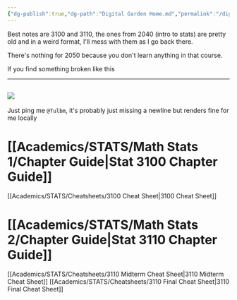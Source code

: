 ```yaml
---
{"dg-publish":true,"dg-path":"Digital Garden Home.md","permalink":"/digital-garden-home/","tags":["gardenEntry"],"created":"2025-07-07T17:35:27.076-04:00","updated":"2025-07-08T11:41:02.007-04:00"}
---
```


Best notes are 3100 and 3110, the ones from 2040 (intro to stats) are pretty old and in a weird format, I'll mess with them as I go back there.

There's nothing for 2050 because you don't learn anything in that course.

If you find something broken like this

-----
![](https://i.imgur.com/1DnmuVK.png)
-----

Just ping me `@Tulbm`, it's probably just missing a newline but renders fine for me locally

# [[Academics/STATS/Math Stats 1/Chapter Guide\|Stat 3100 Chapter Guide]]

[[Academics/STATS/Cheatsheets/3100 Cheat Sheet\|3100 Cheat Sheet]]
# [[Academics/STATS/Math Stats 2/Chapter Guide\|Stat 3110 Chapter Guide]]

[[Academics/STATS/Cheatsheets/3110 Midterm Cheat Sheet\|3110 Midterm Cheat Sheet]]
[[Academics/STATS/Cheatsheets/3110 Final Cheat Sheet\|3110 Final Cheat Sheet]]

